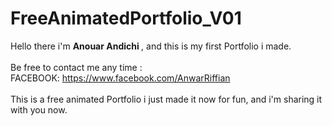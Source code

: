 # FreeAnimatedPortfolio_V01
Hello there i'm <b> Anouar Andichi </b>, and this is my first Portfolio i made. <br><br> 
Be free to contact me any time : <br>
  FACEBOOK: https://www.facebook.com/AnwarRiffian <br> <br> 
This is a free animated Portfolio i just made it now for fun, and i'm sharing it with you now.
